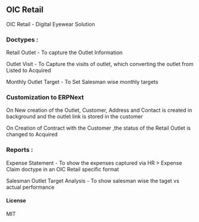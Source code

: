 ## OIC Retail

OIC Retail - Digital Eyewear Solution

### Doctypes : 

Retail Outlet - To capture the Outlet Information

Outlet Visit - To Capture the visits of outlet, which converting the outlet from Listed to Acquired

Monthly Outlet Target - To Set Salesman wise monthly targets


### Customization to ERPNext

On New creation of the Outlet,  Customer, Address and Contact is created in background and the outlet link is stored in the customer

On Creation of Contract with the Customer ,the status of the Retail Outlet is changed to Acquired


### Reports :

Expense Statement - To show the expenses captured via HR > Expense Claim doctype in an OIC Retail specific format

Salesman Outlet Target Analysis - To show salesman wise the taget vs actual performance



#### License

MIT
